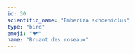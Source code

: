 ```yaml
---
id: 30
scientific_name: "Emberiza schoeniclus"
type: "bird"
emoji: "🐦"
name: "Bruant des roseaux"
---
```

